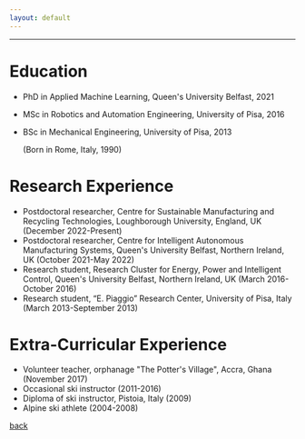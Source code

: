 ```yaml
---
layout: default
---
```


---

# Education
* PhD in Applied Machine Learning, Queen's University Belfast, 2021
* MSc in Robotics and Automation Engineering, University of Pisa, 2016
* BSc in Mechanical Engineering, University of Pisa, 2013

  (Born in Rome, Italy, 1990)

# Research Experience
* Postdoctoral researcher, Centre for Sustainable Manufacturing and Recycling Technologies, Loughborough University, England, UK (December 2022-Present)
* Postdoctoral researcher, Centre for Intelligent Autonomous Manufacturing Systems, Queen's University Belfast, Northern Ireland, UK (October 2021-May 2022)
* Research student, Research Cluster for Energy, Power and Intelligent Control, Queen's University Belfast, Northern Ireland, UK (March 2016-October 2016)
* Research student, “E. Piaggio” Research Center, University of Pisa, Italy (March 2013-September 2013)

# Extra-Curricular Experience
* Volunteer teacher, orphanage "The Potter's Village", Accra, Ghana (November 2017)
* Occasional ski instructor (2011-2016)
* Diploma of ski instructor, Pistoia, Italy (2009)
* Alpine ski athlete (2004-2008) 

[back](./)
